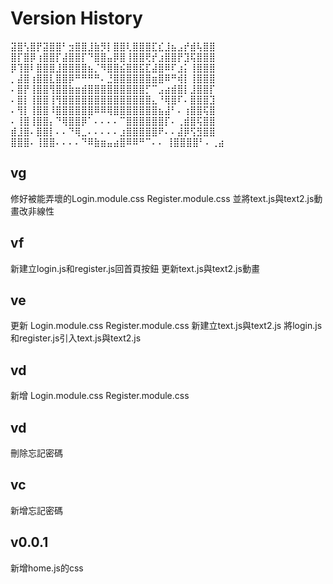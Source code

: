 # Version History

⣽⣿⢣⣿⡟⣽⣿⣿⠃⣲⣿⣿⣸⣷⡻⡇⣿⣿⢇⣿⣿⣿⣏⣎⣸⣦⣠⡞⣾⢧⣿⣿
⣿⡏⣿⡿⢰⣿⣿⡏⣼⣿⣿⡏⠙⣿⣿⣤⡿⣿⢸⣿⣿⢟⡞⣰⣿⣿⡟⣹⢯⣿⣿⣿
⡿⢹⣿⠇⣿⣿⣿⣸⣿⣿⣿⣿⣦⡈⠻⣿⣿⣮⣿⣿⣯⣏⣼⣿⠿⠏⣰⡅⢸⣿⣿⣿
⡀⣼⣿⢰⣿⣿⣇⣿⣿⡿⠛⠛⠛⠛⠄⣘⣿⣿⣿⣿⣿⣿⣶⣿⠿⠛⢾⡇⢸⣿⣿⣿
⠄⣿⡟⢸⣿⣿⢻⣿⣿⣷⣶⣾⣿⣿⣿⣿⣿⣿⣿⣿⣿⡋⠉⣠⣴⣾⣿⡇⣸⣿⣿⡏
⠄⣿⡇⢸⣿⣿⢸⢻⣿⣿⣿⣿⣿⣿⣿⣿⣿⣿⣿⣿⣿⣿⣄⠘⢿⣿⠏⠄⣿⣿⣿⣹
⠄⢻⡇⢸⣿⣿⠸⣿⣿⣿⣿⣿⣿⠿⠿⢿⣿⣿⣿⣿⣿⣿⣿⣦⣼⠃⠄⢰⣿⣿⢯⣿
⠄⢸⣿⢸⣿⣿⡄⠙⢿⣿⣿⡿⠁⠄⠄⠄⠄⠉⣿⣿⣿⣿⣿⣿⡏⠄⢀⣾⣿⢯⣿⣿
⣾⣸⣿⠄⣿⣿⡇⠄⠄⠙⢿⣀⠄⠄⠄⠄⠄⣰⣿⣿⣿⣿⣿⠟⠄⠄⣼⡿⢫⣻⣿⣿
⣿⣿⣿⠄⢸⣿⣿⠄⠄⠄⠄⠙⠿⣷⣶⣤⣴⣿⠿⠿⠛⠉⠄⠄ ⢸⣿⣿⣿⣿⠃⠄⢀⣴

## vg
修好被能弄壞的Login.module.css Register.module.css
並將text.js與text2.js動畫改非線性
## vf
新建立login.js和register.js回首頁按鈕
更新text.js與text2.js動畫
## ve
更新 Login.module.css Register.module.css
新建立text.js與text2.js
將login.js和register.js引入text.js與text2.js

## vd
新增 Login.module.css Register.module.css

## vd
刪除忘記密碼

## vc
新增忘記密碼

## v0.0.1

新增home.js的css
